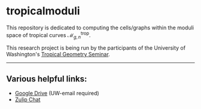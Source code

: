 # tropicalmoduli
This repository is dedicated to computing the cells/graphs within the moduli space of tropical curves $\mathcal{M}_{g,n}^\text{trop}$. 

This research project is being run by the participants of the University of Washington's [Tropical Geometry Seminar](https://www.atawfeek.com/moduli).

---

## Various helpful links:
- [Google Drive](https://drive.google.com/drive/folders/1hSjcd7dVly7yk6G-xA1ltIPTIa-PhVPd?usp=sharing) (UW-email required)
- [Zulip Chat](https://uwtropgeo.zulipchat.com/)
